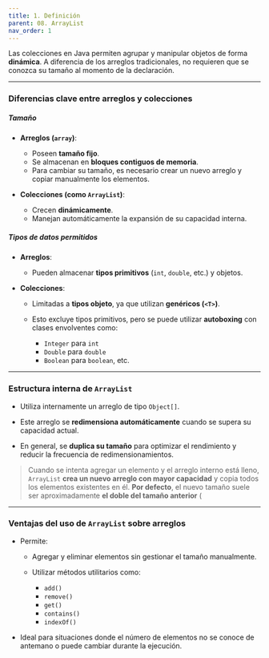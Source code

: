 ```yaml
---
title: 1. Definición
parent: 08. ArrayList
nav_order: 1
---
```


Las colecciones en Java permiten agrupar y manipular objetos de forma **dinámica**. A diferencia de los arreglos tradicionales, no requieren que se conozca su tamaño al momento de la declaración.

---

###  Diferencias clave entre arreglos y colecciones

##### Tamaño

- **Arreglos (`array`)**:
    
    - Poseen **tamaño fijo**.
    - Se almacenan en **bloques contiguos de memoria**.
    - Para cambiar su tamaño, es necesario crear un nuevo arreglo y copiar manualmente los elementos.
    
- **Colecciones (como `ArrayList`)**:
    
    - Crecen **dinámicamente**.
    - Manejan automáticamente la expansión de su capacidad interna.
    

##### Tipos de datos permitidos

- **Arreglos**:
    
    - Pueden almacenar **tipos primitivos** (`int`, `double`, etc.) y objetos.
    
- **Colecciones**:
    
    - Limitadas a **tipos objeto**, ya que utilizan **genéricos (`<T>`)**.
    - Esto excluye tipos primitivos, pero se puede utilizar **autoboxing** con clases envolventes como:
        
        - `Integer` para `int`
        - `Double` para `double`
        - `Boolean` para `boolean`, etc.

---
### Estructura interna de `ArrayList`

- Utiliza internamente un arreglo de tipo `Object[]`.

- Este arreglo se **redimensiona automáticamente** cuando se supera su capacidad actual.

- En general, se **duplica su tamaño** para optimizar el rendimiento y reducir la frecuencia de redimensionamientos.

> Cuando se intenta agregar un elemento y el arreglo interno está lleno, `ArrayList` **crea un nuevo arreglo con mayor capacidad** y copia todos los elementos existentes en él. **Por defecto**, el nuevo tamaño suele ser aproximadamente **el doble del tamaño anterior** (

---
### Ventajas del uso de `ArrayList` sobre arreglos

- Permite:
    
    - Agregar y eliminar elementos sin gestionar el tamaño manualmente.
    - Utilizar métodos utilitarios como:
        
        - `add()`
        - `remove()`
        - `get()`
        - `contains()`
        - `indexOf()`
        
- Ideal para situaciones donde el número de elementos no se conoce de antemano o puede cambiar durante la ejecución.
